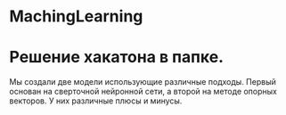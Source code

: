 # MachingLearning
# Решение хакатона в папке.
Мы создали две модели использующие различные подходы. Первый основан на сверточной нейронной сети, а второй на методе опорных векторов. У них различные плюсы и минусы.
